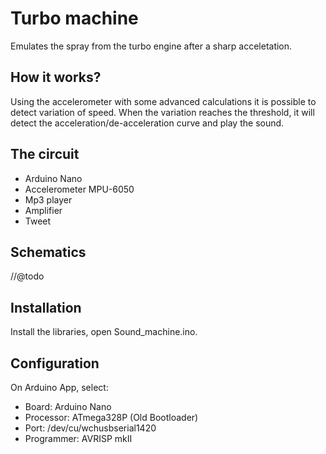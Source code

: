 # Turbo machine
Emulates the spray from the turbo engine after a sharp acceletation.

## How it works?
Using the accelerometer with some advanced calculations it is possible to detect variation of speed.
When the variation reaches the threshold, it will detect the acceleration/de-acceleration curve and play the sound.

## The circuit
- Arduino Nano
- Accelerometer MPU-6050
- Mp3 player
- Amplifier
- Tweet

## Schematics
//@todo

## Installation
Install the libraries, open Sound_machine.ino.

## Configuration
On Arduino App, select:
- Board: Arduino Nano
- Processor: ATmega328P (Old Bootloader)
- Port: /dev/cu/wchusbserial1420
- Programmer: AVRISP mkII
